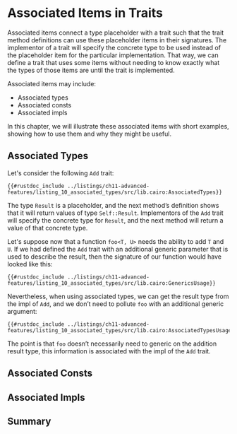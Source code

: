 # Associated Items in Traits

Associated items connect a type placeholder with a trait such that the trait method definitions can use these placeholder items in their signatures. The implementor of a trait will specify the concrete type to be used instead of the placeholder item for the particular implementation. That way, we can define a trait that uses some items without needing to know exactly what the types of those items are until the trait is implemented.

Associated items may include:
- Associated types
- Associated consts
- Associated impls

In this chapter, we will illustrate these associated items with short examples, showing how to use them and why they might be useful.

## Associated Types

Let's consider the following `Add` trait: 

```rust, noplayground
{{#rustdoc_include ../listings/ch11-advanced-features/listing_10_associated_types/src/lib.cairo:AssociatedTypes}}
```

The type `Result` is a placeholder, and the next method’s definition shows that it will return values of type `Self::Result`. Implementors of the `Add` trait will specify the concrete type for `Result`, and the next method will return a value of that concrete type.

Let's suppose now that a function `foo<T, U>` needs the ability to add `T` and `U`. If we had defined the `Add` trait with an additional generic parameter that is used to describe the result, then the signature of our function would have looked like this:

```rust, noplayground
{{#rustdoc_include ../listings/ch11-advanced-features/listing_10_associated_types/src/lib.cairo:GenericsUsage}}
```

Nevertheless, when using associated types, we can get the result type from the impl of `Add`, and we don’t need to pollute `foo` with an additional generic argument:

```rust, noplayground
{{#rustdoc_include ../listings/ch11-advanced-features/listing_10_associated_types/src/lib.cairo:AssociatedTypesUsage}}
```

The point is that `foo` doesn’t necessarily need to generic on the addition result type, this information is associated with the impl of the `Add` trait.

## Associated Consts

## Associated Impls

## Summary